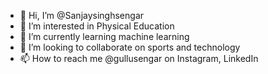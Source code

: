- 👋 Hi, I’m @Sanjaysinghsengar
- 👀 I’m interested in Physical Education
- 🌱 I’m currently learning machine learning 
- 💞️ I’m looking to collaborate on sports and technology 
- 📫 How to reach me @gullusengar on Instagram, LinkedIn 

<!---
Sanjaysinghsengar/Sanjaysinghsengar is a ✨ special ✨ repository because its `README.md` (this file) appears on your GitHub profile.
You can click the Preview link to take a look at your changes.
--->

